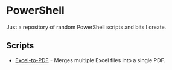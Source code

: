 # PowerShell

Just a repository of random PowerShell scripts and bits I create.

## Scripts

* [Excel-to-PDF](Excel-to-PDF/README.md) - Merges multiple Excel files into a single PDF.